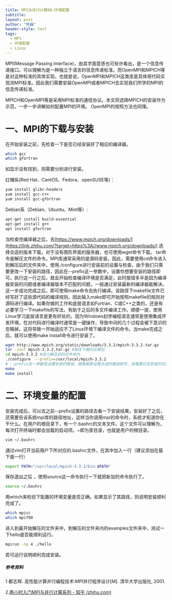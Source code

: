 ```yaml
---
title: MPI与并行计算00:环境配置
subtitle: 
layout: post
author: "熊巍"
header-style: text
tags:
  - MPI
  - 环境配置
  - Linux
---
```


MPI(Message Passing Interface)，由其字面意思也可些许看出，是一个信息传递接口。可以理解为是一种独立于语言的信息传递标准。而OpenMPI和MPICH等是对这种标准的具体实现。也就是说，OpenMPI和MPICH这类库是具体用代码实现浏MPI标准。因此我们需要安装OpenMPI或者MPICH去实现我们所学的MPI的信息传递标准。

MPICH和OpenMPI等是采用MPI标准的通信协议。本文将选择MPICH的安装作为示范，一步一步讲解如何配置MPI的环境。 OpenMPI的按照方法也同理。

# 一、MPI的下载与安装

在开始安装之前，先检查一下是否已经安装好了相应的编译器。

```bash
which gcc 
which gfortran 
```

如显示没有找到，则需要分别进行安装。

红帽系(Red Hat、CentOS、Fedora、openSUSE等)：

```bash
yum install glibc-headers
yum install gcc-c++
yum install gcc-gfortran
```

Debian系（Debian、Ubuntu、Mint等）:

```bash
apt-get install build-essential 
apt-get install g++
apt install gfortran
```

当检查完编译器之后，去[https://www.mpich.org/downloads/](https://link.zhihu.com/?target=https%3A//www.mpich.org/downloads/) 选择合适的版本下载，对于没有图形界面的服务器，也可使用wget命令下载。 tar命令是解压文件的命令。MPI库通常采用的是源码安装，因此，需要使用cd命令进入到解压后的文件夹中，使用./configure进行安装前的设置与检查，由于我们只需要更改一下安装的路径，因此在--prefix这一参数中，设置你想要安装的路径即可。执行这一行之后，就会开始检查编译环境是否满足，此时报错多半是因为编译器安装的问题或者编译器版本不匹配的问题，一般通过安装最新的编译器能解决。这一步成功完成之后，即可使用make命令去执行编译。该路径下makefile文件已经写好了这些源代码的编译规则，因此输入make即可开始按照makefile的规则对源码进行编译。如果你做的工作和底层语言如Fortran、C或C++之类的，还是有必要学习一下makefile的写法，有助于之后的多文件编译工作。顺便一提，使用Linux学习底层语言是更有好处的，因为Windows初学编程语言通常是使用集成开发环境，在对代码进行编译时通常是一键操作，导致中间的几个过程会被下意识的忽略掉，这将导致一开始适应不了Linux环境下编译文件的命令。当make完成之后，就可以使用make install命令进行安装了。

```bash
wget http://www.mpich.org/static/downloads/3.3.2/mpich-3.3.2.tar.gz 
tar -zxvf mpich-3.3.2.tar.gz #解压下载的压缩包 
cd mpich-3.3.2 #进入解压后的文件夹内 
./configure  --prefix=/usr/local/mpich-3.3.2 
# --prefix这一参数是设置安装的路径，根据需要设置合适的路径即可，但需要记住安装的位置 
make 
make install
```

# 二、环境变量的配置

安装完成后，可以去之前--prefix设置的路径去看一下安装结果。安装好了之后，还需要告诉系统mpi库的路径地址，这样当你调用mpi的命令时，系统才知道你在干什么。在用户的根目录下，有一个.bashrc的文本文件。这个文件可以理解为，每次打开终端时都会加载的启动项。~即为家目录，也就是用户的根目录。

```bash
vim ~/.bashrc
```

通过vim打开当前用户下所对应的.bashrc文件，在其中加入一行（建议添加在最下面一行）

```bash
export PATH="/usr/local/mpich-3.3.2/bin:$PATH"
```

保存退出之后 ，使用source这一命令执行一下就把新加的命令执行了。

```bash
source ~/.bashrc 
```

用which来检验下配置的环境变量是否正确。如果显示了其路径，则说明安装顺利完成了。

```bash
which mpicc 
which mpif90 
```

进入到最开始解压的文件夹中，到解压的文件夹内的examples文件夹中，测试一下hello是否能顺利运行。

```bash
mpirun -np 4 ./hello 
```

若可运行说明顺利完成安装。

##### 参考资料

1.都志辉. 高性能计算并行编程技术:MPI并行程序设计[M]. 清华大学出版社, 2001.

2.[两小时入门MPI与并行计算系列 - 知乎 (zhihu.com)](https://zhuanlan.zhihu.com/p/355652501)